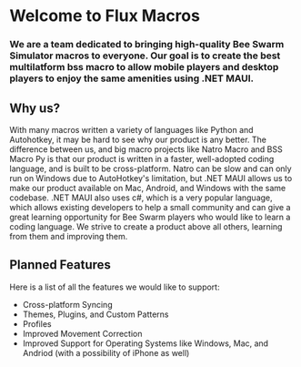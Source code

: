 # Welcome to Flux Macros
### We are a team dedicated to bringing high-quality Bee Swarm Simulator macros to everyone. Our goal is to create the best multilatform bss macro to allow mobile players and desktop players to enjoy the same amenities using .NET MAUI. 

## Why us?
With many macros written a variety of languages like Python and Autohotkey, it may be hard to see why our product is any better. The difference between us, and big macro projects like Natro Macro and BSS Macro Py is that our product is written in a faster, well-adopted coding language, and is built to be cross-platform. Natro can be slow and can only run on Windows due to AutoHotkey's limitation, but .NET MAUI allows us to make our product available on Mac, Android, and Windows with the same codebase. .NET MAUI also uses c#, which is a very popular language, which allows existing developers to help a small community and can give a great learning opportunity for Bee Swarm players who would like to learn a coding language. We strive to create a product above all others, learning from them and improving them.

## Planned Features
Here is a list of all the features we would like to support:
- Cross-platform Syncing
- Themes, Plugins, and Custom Patterns
- Profiles
- Improved Movement Correction
- Improved Support for Operating Systems like Windows, Mac, and Andriod (with a possibility of iPhone as well)

